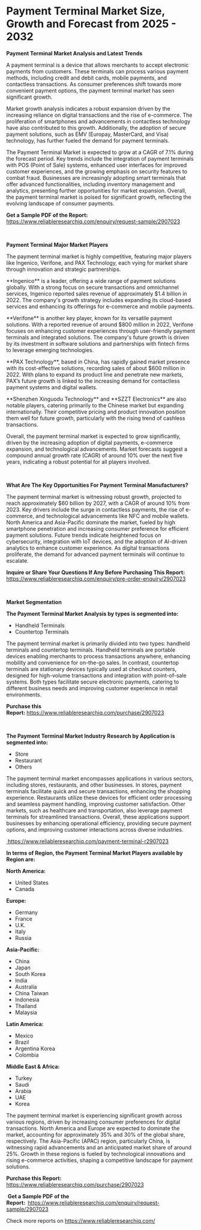 <p><h1>Payment Terminal Market Size, Growth and Forecast from 2025 - 2032</h1></p><p><strong>Payment Terminal Market Analysis and Latest Trends</strong></p>
<p><p>A payment terminal is a device that allows merchants to accept electronic payments from customers. These terminals can process various payment methods, including credit and debit cards, mobile payments, and contactless transactions. As consumer preferences shift towards more convenient payment options, the payment terminal market has seen significant growth.</p><p>Market growth analysis indicates a robust expansion driven by the increasing reliance on digital transactions and the rise of e-commerce. The proliferation of smartphones and advancements in contactless technology have also contributed to this growth. Additionally, the adoption of secure payment solutions, such as EMV (Europay, MasterCard, and Visa) technology, has further fueled the demand for payment terminals. </p><p>The Payment Terminal Market is expected to grow at a CAGR of 7.1% during the forecast period. Key trends include the integration of payment terminals with POS (Point of Sale) systems, enhanced user interfaces for improved customer experiences, and the growing emphasis on security features to combat fraud. Businesses are increasingly adopting smart terminals that offer advanced functionalities, including inventory management and analytics, presenting further opportunities for market expansion. Overall, the payment terminal market is poised for significant growth, reflecting the evolving landscape of consumer payments.</p></p>
<p><strong>Get a Sample PDF of the Report:&nbsp;</strong> <a href="https://www.reliableresearchiq.com/enquiry/request-sample/2907023?utm_campaign=3202&utm_medium=2&utm_source=Github&utm_content=ia&utm_term=12032025&utm_id=payment-terminal">https://www.reliableresearchiq.com/enquiry/request-sample/2907023</a></p>
<p>&nbsp;</p>
<p><strong>Payment Terminal Major Market Players</strong></p>
<p><p>The payment terminal market is highly competitive, featuring major players like Ingenico, Verifone, and PAX Technology, each vying for market share through innovation and strategic partnerships. </p><p>**Ingenico** is a leader, offering a wide range of payment solutions globally. With a strong focus on secure transactions and omnichannel services, Ingenico reported sales revenue of approximately $1.4 billion in 2022. The company's growth strategy includes expanding its cloud-based services and enhancing its offerings for e-commerce and mobile payments.</p><p>**Verifone** is another key player, known for its versatile payment solutions. With a reported revenue of around $800 million in 2022, Verifone focuses on enhancing customer experiences through user-friendly payment terminals and integrated solutions. The company's future growth is driven by its investment in software solutions and partnerships with fintech firms to leverage emerging technologies.</p><p>**PAX Technology**, based in China, has rapidly gained market presence with its cost-effective solutions, recording sales of about $600 million in 2022. With plans to expand its product line and penetrate new markets, PAX’s future growth is linked to the increasing demand for contactless payment systems and digital wallets.</p><p>**Shenzhen Xinguodu Technology** and **SZZT Electronics** are also notable players, catering primarily to the Chinese market but expanding internationally. Their competitive pricing and product innovation position them well for future growth, particularly with the rising trend of cashless transactions.</p><p>Overall, the payment terminal market is expected to grow significantly, driven by the increasing adoption of digital payments, e-commerce expansion, and technological advancements. Market forecasts suggest a compound annual growth rate (CAGR) of around 10% over the next five years, indicating a robust potential for all players involved.</p></p>
<p>&nbsp;</p>
<p><strong>What Are The Key Opportunities For Payment Terminal Manufacturers?</strong></p>
<p><p>The payment terminal market is witnessing robust growth, projected to reach approximately $60 billion by 2027, with a CAGR of around 10% from 2023. Key drivers include the surge in contactless payments, the rise of e-commerce, and technological advancements like NFC and mobile wallets. North America and Asia-Pacific dominate the market, fueled by high smartphone penetration and increasing consumer preference for efficient payment solutions. Future trends indicate heightened focus on cybersecurity, integration with IoT devices, and the adoption of AI-driven analytics to enhance customer experience. As digital transactions proliferate, the demand for advanced payment terminals will continue to escalate.</p></p>
<p><strong>Inquire or Share Your Questions If Any Before Purchasing This Report:</strong> <a href="https://www.reliableresearchiq.com/enquiry/pre-order-enquiry/2907023?utm_campaign=3202&utm_medium=2&utm_source=Github&utm_content=ia&utm_term=12032025&utm_id=payment-terminal">https://www.reliableresearchiq.com/enquiry/pre-order-enquiry/2907023</a></p>
<p>&nbsp;</p>
<p><strong>Market Segmentation</strong></p>
<p><strong>The Payment Terminal Market Analysis by types is segmented into:</strong></p>
<p><ul><li>Handheld Terminals</li><li>Countertop Terminals</li></ul></p>
<p><p>The payment terminal market is primarily divided into two types: handheld terminals and countertop terminals. Handheld terminals are portable devices enabling merchants to process transactions anywhere, enhancing mobility and convenience for on-the-go sales. In contrast, countertop terminals are stationary devices typically used at checkout counters, designed for high-volume transactions and integration with point-of-sale systems. Both types facilitate secure electronic payments, catering to different business needs and improving customer experience in retail environments.</p></p>
<p><strong>Purchase this Report:&nbsp;</strong><a href="https://www.reliableresearchiq.com/purchase/2907023?utm_campaign=3202&utm_medium=2&utm_source=Github&utm_content=ia&utm_term=12032025&utm_id=payment-terminal">https://www.reliableresearchiq.com/purchase/2907023</a></p>
<p>&nbsp;</p>
<p><strong>The Payment Terminal Market Industry Research by Application is segmented into:</strong></p>
<p><ul><li>Store</li><li>Restaurant</li><li>Others</li></ul></p>
<p><p>The payment terminal market encompasses applications in various sectors, including stores, restaurants, and other businesses. In stores, payment terminals facilitate quick and secure transactions, enhancing the shopping experience. Restaurants utilize these devices for efficient order processing and seamless payment handling, improving customer satisfaction. Other markets, such as healthcare and transportation, also leverage payment terminals for streamlined transactions. Overall, these applications support businesses by enhancing operational efficiency, providing secure payment options, and improving customer interactions across diverse industries.</p></p>
<p><a href="https://www.reliableresearchiq.com/payment-terminal-r2907023?utm_campaign=3202&utm_medium=2&utm_source=Github&utm_content=ia&utm_term=12032025&utm_id=payment-terminal">&nbsp;https://www.reliableresearchiq.com/payment-terminal-r2907023</a></p>
<p><strong>In terms of Region, the Payment Terminal Market Players available by Region are:</strong></p>
<p>
    <p> <strong> North America: </strong>
        <ul>
            <li>United States</li>
            <li>Canada</li>
        </ul>
        </p> 
    <p> <strong> Europe: </strong>
        <ul>
            <li>Germany</li>
            <li>France</li>
            <li>U.K.</li>
            <li>Italy</li>
            <li>Russia</li>
        </ul>
        </p> 
    <p> <strong> Asia-Pacific: </strong>
        <ul>
            <li>China</li>
            <li>Japan</li>
            <li>South Korea</li>
            <li>India</li>
            <li>Australia</li>
            <li>China Taiwan</li>
            <li>Indonesia</li>
            <li>Thailand</li>
            <li>Malaysia</li>
        </ul>
        </p> 
    <p> <strong> Latin America: </strong>
        <ul>
            <li>Mexico</li>
            <li>Brazil</li>
            <li>Argentina Korea</li>
            <li>Colombia</li>
        </ul>
        </p> 
    <p> <strong> Middle East & Africa: </strong>
        <ul>
            <li>Turkey</li>
            <li>Saudi</li>
            <li>Arabia</li>
            <li>UAE</li>
            <li>Korea</li>
        </ul>
    </p>
    </p>
<p><p>The payment terminal market is experiencing significant growth across various regions, driven by increasing consumer preferences for digital transactions. North America and Europe are expected to dominate the market, accounting for approximately 35% and 30% of the global share, respectively. The Asia-Pacific (APAC) region, particularly China, is witnessing rapid advancements and an anticipated market share of around 25%. Growth in these regions is fueled by technological innovations and rising e-commerce activities, shaping a competitive landscape for payment solutions.</p></p>
<p><strong>Purchase this Report: </strong><a href="https://www.reliableresearchiq.com/purchase/2907023?utm_campaign=3202&utm_medium=2&utm_source=Github&utm_content=ia&utm_term=12032025&utm_id=payment-terminal">https://www.reliableresearchiq.com/purchase/2907023</a></p>
<p>&nbsp;<strong>Get a Sample PDF of the Report:&nbsp;&nbsp;</strong><a href="https://www.reliableresearchiq.com/enquiry/request-sample/2907023?utm_campaign=3202&utm_medium=2&utm_source=Github&utm_content=ia&utm_term=12032025&utm_id=payment-terminal">https://www.reliableresearchiq.com/enquiry/request-sample/2907023</a></p>
<p><strong></strong></p>
<p>Check more reports on <a href="https://www.reliableresearchiq.com/?utm_campaign=3202&utm_medium=2&utm_source=Github&utm_content=ia&utm_term=12032025&utm_id=payment-terminal">https://www.reliableresearchiq.com/</a></p>